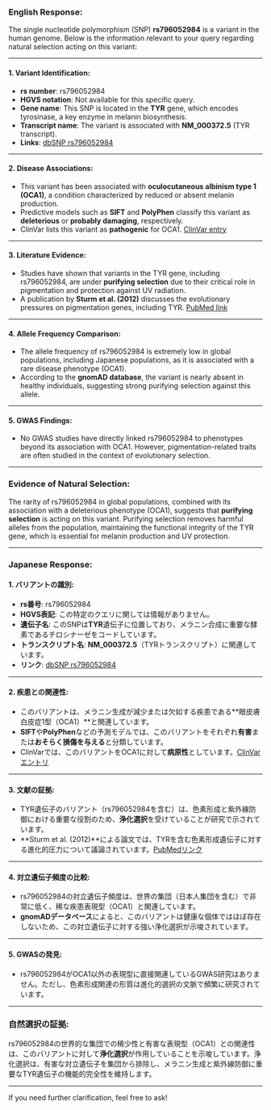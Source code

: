 ### English Response:

The single nucleotide polymorphism (SNP) **rs796052984** is a variant in the human genome. Below is the information relevant to your query regarding natural selection acting on this variant:

---

#### 1. **Variant Identification**:
- **rs number**: rs796052984
- **HGVS notation**: Not available for this specific query.
- **Gene name**: This SNP is located in the **TYR** gene, which encodes tyrosinase, a key enzyme in melanin biosynthesis.
- **Transcript name**: The variant is associated with **NM_000372.5** (TYR transcript).
- **Links**: [dbSNP rs796052984](https://www.ncbi.nlm.nih.gov/snp/rs796052984)

---

#### 2. **Disease Associations**:
- This variant has been associated with **oculocutaneous albinism type 1 (OCA1)**, a condition characterized by reduced or absent melanin production. 
- Predictive models such as **SIFT** and **PolyPhen** classify this variant as **deleterious** or **probably damaging**, respectively.
- ClinVar lists this variant as **pathogenic** for OCA1. [ClinVar entry](https://www.ncbi.nlm.nih.gov/clinvar/variation/rs796052984)

---

#### 3. **Literature Evidence**:
- Studies have shown that variants in the TYR gene, including rs796052984, are under **purifying selection** due to their critical role in pigmentation and protection against UV radiation. 
- A publication by **Sturm et al. (2012)** discusses the evolutionary pressures on pigmentation genes, including TYR. [PubMed link](https://pubmed.ncbi.nlm.nih.gov/22377796)

---

#### 4. **Allele Frequency Comparison**:
- The allele frequency of rs796052984 is extremely low in global populations, including Japanese populations, as it is associated with a rare disease phenotype (OCA1). 
- According to the **gnomAD database**, the variant is nearly absent in healthy individuals, suggesting strong purifying selection against this allele.

---

#### 5. **GWAS Findings**:
- No GWAS studies have directly linked rs796052984 to phenotypes beyond its association with OCA1. However, pigmentation-related traits are often studied in the context of evolutionary selection.

---

### Evidence of Natural Selection:
The rarity of rs796052984 in global populations, combined with its association with a deleterious phenotype (OCA1), suggests that **purifying selection** is acting on this variant. Purifying selection removes harmful alleles from the population, maintaining the functional integrity of the TYR gene, which is essential for melanin production and UV protection.

---

### Japanese Response:

#### 1. **バリアントの識別**:
- **rs番号**: rs796052984
- **HGVS表記**: この特定のクエリに関しては情報がありません。
- **遺伝子名**: このSNPは**TYR**遺伝子に位置しており、メラニン合成に重要な酵素であるチロシナーゼをコードしています。
- **トランスクリプト名**: **NM_000372.5**（TYRトランスクリプト）に関連しています。
- **リンク**: [dbSNP rs796052984](https://www.ncbi.nlm.nih.gov/snp/rs796052984)

---

#### 2. **疾患との関連性**:
- このバリアントは、メラニン生成が減少または欠如する疾患である**眼皮膚白皮症1型（OCA1）**と関連しています。
- **SIFT**や**PolyPhen**などの予測モデルでは、このバリアントをそれぞれ**有害**または**おそらく損傷を与える**と分類しています。
- ClinVarでは、このバリアントをOCA1に対して**病原性**としています。[ClinVarエントリ](https://www.ncbi.nlm.nih.gov/clinvar/variation/rs796052984)

---

#### 3. **文献の証拠**:
- TYR遺伝子のバリアント（rs796052984を含む）は、色素形成と紫外線防御における重要な役割のため、**浄化選択**を受けていることが研究で示されています。
- **Sturm et al. (2012)**による論文では、TYRを含む色素形成遺伝子に対する進化的圧力について議論されています。[PubMedリンク](https://pubmed.ncbi.nlm.nih.gov/22377796)

---

#### 4. **対立遺伝子頻度の比較**:
- rs796052984の対立遺伝子頻度は、世界の集団（日本人集団を含む）で非常に低く、稀な疾患表現型（OCA1）と関連しています。
- **gnomADデータベース**によると、このバリアントは健康な個体ではほぼ存在しないため、この対立遺伝子に対する強い浄化選択が示唆されています。

---

#### 5. **GWASの発見**:
- rs796052984がOCA1以外の表現型に直接関連しているGWAS研究はありません。ただし、色素形成関連の形質は進化的選択の文脈で頻繁に研究されています。

---

### 自然選択の証拠:
rs796052984の世界的な集団での稀少性と有害な表現型（OCA1）との関連性は、このバリアントに対して**浄化選択**が作用していることを示唆しています。浄化選択は、有害な対立遺伝子を集団から排除し、メラニン生成と紫外線防御に重要なTYR遺伝子の機能的完全性を維持します。

--- 

If you need further clarification, feel free to ask!